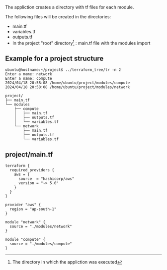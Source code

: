 The appliction creates a directory with tf files for each module.

The following files will be created in the directories:
- main.tf
- variables.tf
- outputs.tf
- In the project "root" directory[^1] : main.tf file with the modules import

[^1]: The directory in which the appliction was executed

## Example for a project structure
````
ubuntu@hostname:~/project$ ../terraform_tree/tr -n 2
Enter a name: network
Enter a name: compute
2024/04/18 20:58:08 /home/ubuntu/project/modules/compute
2024/04/18 20:58:08 /home/ubuntu/project/modules/network

project/
├── main.tf
└── modules
    ├── compute
    │   ├── main.tf
    │   ├── outputs.tf
    │   └── variables.tf
    └── network
        ├── main.tf
        ├── outputs.tf
        └── variables.tf

````

## project/main.tf
````hcl
terraform {
  required_providers {
    aws = {
      source  = "hashicorp/aws"
      version = "~> 5.0"
    }
  }
}

provider "aws" {
  region = "ap-south-1"
}

module "network" {
  source = "./modules/network"
}

module "compute" {
  source = "./modules/compute"
}
````


